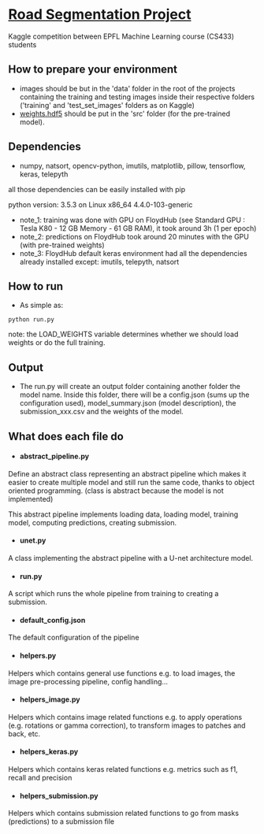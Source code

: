 # [Road Segmentation Project][kaggle]

Kaggle competition between EPFL Machine Learning course (CS433) students

## How to prepare your environment
- images should be but in the 'data' folder in the root of the projects containing the training and testing images
inside their respective folders ('training' and 'test_set_images' folders as on Kaggle)
- [weights.hdf5][weights] should be put in the 'src' folder (for the pre-trained model).


## Dependencies
- numpy, natsort, opencv-python, imutils, matplotlib, pillow, tensorflow, keras, telepyth

all those dependencies can be easily installed with pip

python version: 3.5.3 on Linux x86_64 4.4.0-103-generic

- note_1: training was done with GPU on FloydHub (see Standard GPU : Tesla K80 - 12 GB Memory - 61 GB RAM),
it took around 3h (1 per epoch)
- note_2: predictions on FloydHub took around 20 minutes with the GPU (with pre-trained weights)
- note_3: FloydHub default keras environment had all the dependencies already installed except: imutils, telepyth, natsort

## How to run
- As simple as:

`
python run.py
`

note: the LOAD_WEIGHTS variable determines whether we should load weights or do the full training.


## Output
- The run.py will create an output folder containing another folder the model name. Inside this folder,
 there will be a config.json (sums up the configuration used), model_summary.json (model description),
  the submission_xxx.csv and the weights of the model.

## What does each file do

- #### abstract_pipeline.py
Define an abstract class representing an abstract pipeline which makes it easier to create multiple model and still run 
the same code, thanks to object oriented programming. (class is abstract because the model is not implemented)

This abstract pipeline implements loading data, loading model, training model, computing predictions, creating 
submission.

- #### unet.py
A class implementing the abstract pipeline with a U-net architecture model.

- #### run.py
A script which runs the whole pipeline from training to creating a submission.

- #### default_config.json
The default configuration of the pipeline

- #### helpers.py
Helpers which contains general use functions e.g. to load images, the image pre-processing pipeline, config handling...

- #### helpers_image.py
Helpers which contains image related functions e.g. to apply operations (e.g. rotations or gamma correction), 
to transform images to patches and back, etc.

- #### helpers_keras.py
Helpers which contains keras related functions e.g. metrics such as f1, recall and precision

- #### helpers_submission.py
Helpers which contains submission related functions to go from masks (predictions) to a submission file

[kaggle]: https://www.kaggle.com/c/epfml17-segmentation
[weights]: https://drive.google.com/open?id=1-RqtAF-T3o_7mIZQVtmQ-UGmf01SW46F